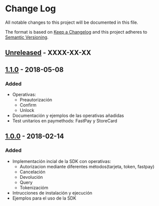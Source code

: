 # Change Log
All notable changes to this project will be documented in this file.

The format is based on [Keep a Changelog](http://keepachangelog.com/)
and this project adheres to [Semantic Versioning](http://semver.org/).

## [Unreleased] - XXXX-XX-XX

## [1.1.0] - 2018-05-08
### Added
- Operativas:
	- Preautorización
	- Confirm 
	- Unlock
- Documentación y ejemplos de las operativas añadidas
- Test unitarios en paymethods: FastPay y StoreCard
## [1.0.0] - 2018-02-14

### Added
- Implementación incial de la SDK con operativas:
	- Autorizacion mediante diferentes métodos(tarjeta, token, fastpay)
	- Cancelación
	- Devolución
	- Query
	- Tokenizacióm
- Intrucciones de instalación y ejecución
- Ejemplos para el uso de la SDK


[Unreleased]: https://github.com/Sipay/python-sdk/compare/develop...1.1.0
[1.1.0]: https://github.com/Sipay/python-sdk/compare/1.1.0...1.0.0
[1.0.0]: https://github.com/Sipay/python-sdk/compare/1.0.0...c07cf438db0db30207881482c7e8fc3df2ba2c56

